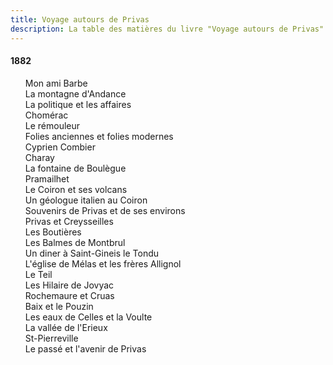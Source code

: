 ```yaml
---
title: Voyage autours de Privas
description: La table des matières du livre "Voyage autours de Privas" du Docteur Francus (Albin Mazon) publié en 1882 par l'Imprimerie Typographique Roure de Privas
---
```


#### 1882

<div id="toc">

1. Mon ami Barbe
1. La montagne d'Andance
1. La politique et les affaires
1. Chomérac
1. Le rémouleur
1. Folies anciennes et folies modernes
1. Cyprien Combier
1. Charay
1. La fontaine de Boulègue
1. Pramailhet
1. Le Coiron et ses volcans
1. Un géologue italien au Coiron
1. Souvenirs de Privas et de ses environs
1. Privas et Creysseilles
1. Les Boutières
1. Les Balmes de Montbrul
1. Un diner à Saint-Gineis le Tondu
1. L'église de Mélas et les frères Allignol
1. Le Teil
1. Les Hilaire de Jovyac
1. Rochemaure et Cruas
1. Baix et le Pouzin
1. Les eaux de Celles et la Voulte
1. La vallée de l'Erieux
1. St-Pierreville
1. Le passé et l'avenir de Privas

</div>
